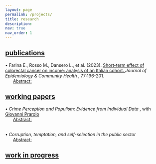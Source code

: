 ```yaml
---
layout: page
permalink: /projects/
title: research
description:
nav: true
nav_order: 1
---
```


<!-- Publications -->

<div class="projects">
  <a id="publications" href="javascript:void(0);" onclick="toggleVisibility('publications-content')">
    <h2 class="category"> publications </h2>
  </a>
</div>

<!-- Show current courses by default -->
<div id="publications-content" style="display: block;">

<p style="margin-bottom: 0;"> • Farina E., Rosso M., Dansero L., et al. (2023). <a href="https://doi.org/10.1136/jech-2022-220088"> Short-term effect of colorectal cancer on income: analysis of an Italian cohort. </a> <i> Journal of Epidemiology & Community Health </i>, 77:196-201. </p>

<p style="margin: 0; margin-left: 25px;"><a href="javascript:void(0);" onclick="toggleAbstract('abstract-1')">Abstract:</a></p>

<div id="abstract-1" style="display:none; margin: 0; margin-left: 25px;">
<b>Introduction</b> <i>The ability to return to work after a cancer diagnosis is a key aspect of cancer survivorship and quality of life. Studies have reported a significant risk of income loss for cancer survivors; however, there is limited evidence of the Italian context.</i>
 <br>
<b>Methods</b> <i>The Work Histories Italian Panel (WHIP)-Salute database was used to select a cohort of incident cases of colorectal cancer (CRC) among workers in the private sector, based on hospital discharges. A propensity score matching was used to find a balanced control group for several confounders. Ordinary least square and logistic regressions were used to estimate the effect of a CRC diagnosis on annual income and the probability of switching from a full-time contract to a part-time one considering 3 years after the diagnosis.</i>
 <br>
<b>Results</b> <i>Overall, we identified 925 CRC incident cases from 2006 until 2012. Our results confirm a statistically significant reduction in survivors’ income compared with controls. This reduction was greater in the first year and then tend to decrease, with an average income loss over 3 years of about €12 000. Stratified analyses by sex and position confirmed the overall trend while indicating a strong effect modification. Regarding the switching from full-time to part-time employment, the results were never significant.</i>
 <br>
<b>Conclusion</b> <i>Income loss does not seem to be related to an increase in part-time contracts, but rather to survivors’ reduced work capacity following the invasive treatments. Further research is needed to investigate the complex dynamics behind this association.</i>
</div>

</div>

<!-- Working Papers -->

<div class="projects">
  <a id="working-papers" href="javascript:void(0);" onclick="toggleVisibility('working-papers-content')">
    <h2 class="category"> working papers </h2>
  </a>
</div>

<!-- Show current courses by default -->
<div id="working-papers-content" style="display: block;">

<p style="margin-bottom: 0;"> • <i> Crime Perception and Populism: Evidence from Individual Data </i> , with <a href="https://sites.google.com/site/giovanniprarolo/"> Giovanni Prarolo </a> </p>

<p style="margin: 0; margin-left: 25px;"><a href="javascript:void(0);" onclick="toggleAbstract('abstract-2')">Abstract:</a></p>

<div id="abstract-2" style="display:none; margin: 0; margin-left: 25px;">
<i> This study investigates the influence of crime news on individual voting behavior, focusing on the city of Bologna (IT). By conducting a survey of 5000 geolocated individuals and analyzing newspaper articles from 2011 to 2021, the research examines the differential effects of crime news pertaining to Italians and immigrants. To achieve identification, we estimate a fixed effect model including district trends and exploiting the plausible random variation in the timing of crimes between zones within the same district. Preliminary findings suggest that crime articles related to immigrants significantly impact voting behavior, leading to shifts in party preferences during national and local elections. These insights shed light on the dynamics of populism and democratic processes. The research offers valuable implications for understanding media influence on political outcomes and highlights the significance of crime news in shaping electoral choices. </i>
</div>

<br>

<p style="margin-bottom: 0;"> • <i> Corruption, temptation, and self-selection in the public sector </i> </p>

<p style="margin: 0; margin-left: 25px;"><a href="javascript:void(0);" onclick="toggleAbstract('abstract-3')">Abstract:</a></p>

<div id="abstract-3" style="display:none; margin: 0; margin-left: 25px;">
<i> This paper presents a theoretical model that examines the impact of corruption opportunities on the self-selection process of individuals in the public sector. The study explores how the temptation of engaging in corruption influences individuals' career choices. The main finding of the research reveals a dual effect of corruption opportunities in the public sector. On one hand, such opportunities attract individuals with lower ambition and motivation, who are more likely to engage in unethical behavior. On the other hand, when the temptation to participate in corruption becomes significant, highly motivated individuals may be deterred from pursuing a career in the public sector due to self-control issues, leading them to opt for employment in the private sector instead. This finding highlights the importance of considering the impact of corruption and self-control problems on the quality and composition of the public sector workforce, which can have broader implications for economic outcomes. </i>
</div>

</div>

<!-- Work in Progress -->

<div class="projects">
  <a id="work-in-progress" href="javascript:void(0);" onclick="toggleVisibility('work-in-progress-content')">
    <h2 class="category"> work in progress </h2>
  </a>
</div>

<!-- Hide work in progress by default -->
<div id="work-in-progress-content" style="display: none;">

<p> • <i> The Effect of Erasmus Programs on Voting </i> , with <a href="https://www.unibo.it/sitoweb/manuel.blasco2/en"> Manuel Blasco </a> </p>

</div>

<!-- Inline script -->
<script>
function toggleAbstract(id) {
  var abstract = document.getElementById(id);
  if (abstract.style.display === "none") {
    abstract.style.display = "block";
  } else {
    abstract.style.display = "none";
  }
}
</script>
<!-- Inline script -->
<script>
  function toggleVisibility(id) {
    var content = document.getElementById(id);
    if (content.style.display === "none") {
      content.style.display = "block";
    } else {
      content.style.display = "none";
    }
  }
</script>
